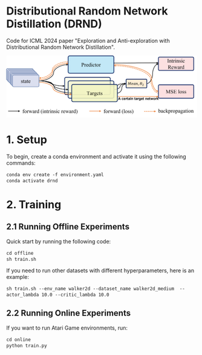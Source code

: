# Distributional Random Network Distillation (DRND)
Code for ICML 2024 paper "Exploration and Anti-exploration with Distributional Random Network Distillation".

![DRND](drnd.png)

# 1. Setup
To begin, create a conda environment and activate it using the following commands:
```
conda env create -f environment.yaml
conda activate drnd
```

# 2. Training
## 2.1 Running Offline Experiments
Quick start by running the following code:
```
cd offline
sh train.sh
```
If you need to run other datasets with different hyperparameters, here is an example:
```
sh train.sh --env_name walker2d --dataset_name walker2d_medium  --actor_lambda 10.0 --critic_lambda 10.0
```

## 2.2 Running Online Experiments
If you want to run Atari Game environments, run:
```
cd online
python train.py
```
